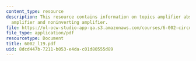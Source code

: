 ```yaml
---
content_type: resource
description: This resource contains information on topics amplifier abstraction, operational
  amplifier and noninverting amplifier.
file: https://ol-ocw-studio-app-qa.s3.amazonaws.com/courses/6-002-circuits-and-electronics-spring-2007/8dcd447b7211b053e4dac01d80555d89_6002_l19.pdf
file_type: application/pdf
resourcetype: Document
title: 6002_l19.pdf
uid: 8dcd447b-7211-b053-e4da-c01d80555d89
---
```

